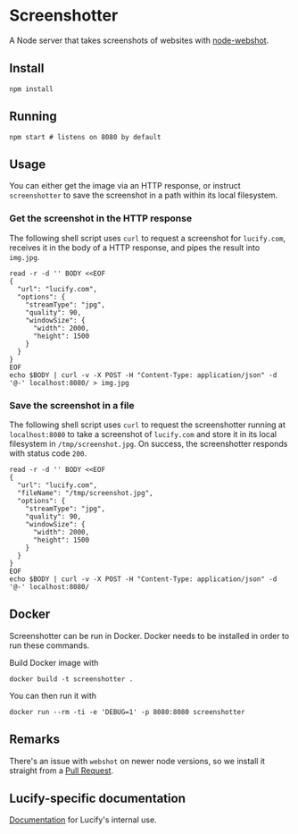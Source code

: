 
# Screenshotter

A Node server that takes screenshots of websites
with [node-webshot](https://github.com/brenden/node-webshot).

## Install

```shell
npm install
```

## Running

```shell
npm start # listens on 8080 by default
```

## Usage

You can either get the image via an HTTP response, or instruct `screenshotter`
to save the screenshot in a path within its local filesystem.

### Get the screenshot in the HTTP response

The following shell script uses `curl` to request a screenshot for `lucify.com`,
receives it in the body of a HTTP response, and pipes the result into `img.jpg`.

```shell
read -r -d '' BODY <<EOF
{
  "url": "lucify.com",
  "options": {
    "streamType": "jpg",
    "quality": 90,
    "windowSize": {
      "width": 2000,
      "height": 1500
    }
  }
}
EOF
echo $BODY | curl -v -X POST -H "Content-Type: application/json" -d '@-' localhost:8080/ > img.jpg
```

### Save the screenshot in a file

The following shell script uses `curl` to request the screenshotter running at `localhost:8080`
to take a screenshot of `lucify.com` and store it in its local filesystem in `/tmp/screenshot.jpg`.
On success, the screenshotter responds with status code `200`.

```shell
read -r -d '' BODY <<EOF
{
  "url": "lucify.com",
  "fileName": "/tmp/screenshot.jpg",
  "options": {
    "streamType": "jpg",
    "quality": 90,
    "windowSize": {
      "width": 2000,
      "height": 1500
    }
  }
}
EOF
echo $BODY | curl -v -X POST -H "Content-Type: application/json" -d '@-' localhost:8080/
```

## Docker

Screenshotter can be run in Docker. Docker needs to be installed in order to run these commands.

Build Docker image with
```shell
docker build -t screenshotter .
```

You can then run it with
```shell
docker run --rm -ti -e 'DEBUG=1' -p 8080:8080 screenshotter
```

## Remarks

There's an issue with `webshot` on newer node versions, so we install it straight
from a [Pull Request](https://github.com/brenden/node-webshot/pull/150).

## Lucify-specific documentation

[Documentation](lucify-docs.md) for Lucify's internal use.
